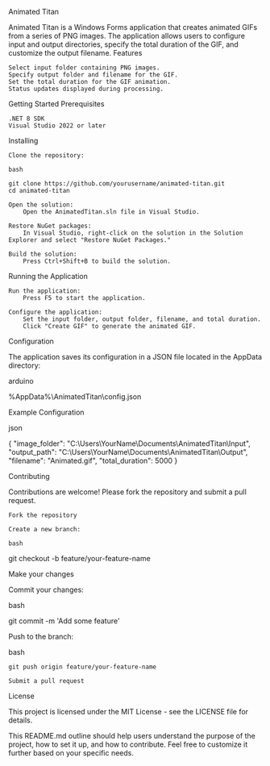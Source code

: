 Animated Titan

Animated Titan is a Windows Forms application that creates animated GIFs from a series of PNG images. The application allows users to configure input and output directories, specify the total duration of the GIF, and customize the output filename.
Features

    Select input folder containing PNG images.
    Specify output folder and filename for the GIF.
    Set the total duration for the GIF animation.
    Status updates displayed during processing.

Getting Started
Prerequisites

    .NET 8 SDK
    Visual Studio 2022 or later

Installing

    Clone the repository:

    bash

    git clone https://github.com/yourusername/animated-titan.git
    cd animated-titan

    Open the solution:
        Open the AnimatedTitan.sln file in Visual Studio.

    Restore NuGet packages:
        In Visual Studio, right-click on the solution in the Solution Explorer and select "Restore NuGet Packages."

    Build the solution:
        Press Ctrl+Shift+B to build the solution.

Running the Application

    Run the application:
        Press F5 to start the application.

    Configure the application:
        Set the input folder, output folder, filename, and total duration.
        Click "Create GIF" to generate the animated GIF.

Configuration

The application saves its configuration in a JSON file located in the AppData directory:

arduino

%AppData%\AnimatedTitan\config.json

Example Configuration

json

{
    "image_folder": "C:\\Users\\YourName\\Documents\\AnimatedTitan\\Input",
    "output_path": "C:\\Users\\YourName\\Documents\\AnimatedTitan\\Output",
    "filename": "Animated.gif",
    "total_duration": 5000
}

Contributing

Contributions are welcome! Please fork the repository and submit a pull request.

    Fork the repository

    Create a new branch:

    bash

git checkout -b feature/your-feature-name

Make your changes

Commit your changes:

bash

git commit -m 'Add some feature'

Push to the branch:

bash

    git push origin feature/your-feature-name

    Submit a pull request

License

This project is licensed under the MIT License - see the LICENSE file for details.

This README.md outline should help users understand the purpose of the project, how to set it up, and how to contribute. Feel free to customize it further based on your specific needs.
